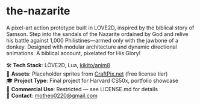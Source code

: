 # the-nazarite
A pixel-art action prototype built in LOVE2D, inspired by the biblical story of Samson. Step into the sandals of the Nazarite ordained by God and relive his battle against 1,000 Philistines—armed only with the jawbone of a donkey. Designed with modular architecture and dynamic directional animations. A biblical account, pixelated for His Glory!

🛠 **Tech Stack**: LÖVE2D, Lua, [kikito/anim8](https://github.com/kikito/anim8)  
🎨 **Assets**: Placeholder sprites from [CraftPix.net](https://craftpix.net) (free license tier)  
🎓 **Project Type**: Final project for Harvard CS50x, portfolio showcase  
🚫 **Commercial Use**: Restricted — see LICENSE.md for details  
📩 **Contact**: motheo0220@gmail.com
